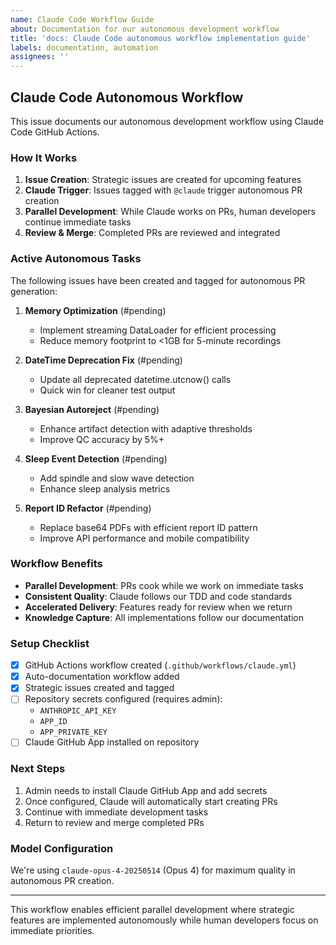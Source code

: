 ```yaml
---
name: Claude Code Workflow Guide
about: Documentation for our autonomous development workflow
title: 'docs: Claude Code autonomous workflow implementation guide'
labels: documentation, automation
assignees: ''
---
```


## Claude Code Autonomous Workflow

This issue documents our autonomous development workflow using Claude Code GitHub Actions.

### How It Works

1. **Issue Creation**: Strategic issues are created for upcoming features
2. **Claude Trigger**: Issues tagged with `@claude` trigger autonomous PR creation
3. **Parallel Development**: While Claude works on PRs, human developers continue immediate tasks
4. **Review & Merge**: Completed PRs are reviewed and integrated

### Active Autonomous Tasks

The following issues have been created and tagged for autonomous PR generation:

1. **Memory Optimization** (#pending)
   - Implement streaming DataLoader for efficient processing
   - Reduce memory footprint to <1GB for 5-minute recordings

2. **DateTime Deprecation Fix** (#pending)
   - Update all deprecated datetime.utcnow() calls
   - Quick win for cleaner test output

3. **Bayesian Autoreject** (#pending)
   - Enhance artifact detection with adaptive thresholds
   - Improve QC accuracy by 5%+

4. **Sleep Event Detection** (#pending)
   - Add spindle and slow wave detection
   - Enhance sleep analysis metrics

5. **Report ID Refactor** (#pending)
   - Replace base64 PDFs with efficient report ID pattern
   - Improve API performance and mobile compatibility

### Workflow Benefits

- **Parallel Development**: PRs cook while we work on immediate tasks
- **Consistent Quality**: Claude follows our TDD and code standards
- **Accelerated Delivery**: Features ready for review when we return
- **Knowledge Capture**: All implementations follow our documentation

### Setup Checklist

- [x] GitHub Actions workflow created (`.github/workflows/claude.yml`)
- [x] Auto-documentation workflow added
- [x] Strategic issues created and tagged
- [ ] Repository secrets configured (requires admin):
  - `ANTHROPIC_API_KEY`
  - `APP_ID`
  - `APP_PRIVATE_KEY`
- [ ] Claude GitHub App installed on repository

### Next Steps

1. Admin needs to install Claude GitHub App and add secrets
2. Once configured, Claude will automatically start creating PRs
3. Continue with immediate development tasks
4. Return to review and merge completed PRs

### Model Configuration

We're using `claude-opus-4-20250514` (Opus 4) for maximum quality in autonomous PR creation.

---

This workflow enables efficient parallel development where strategic features are implemented autonomously while human developers focus on immediate priorities.
